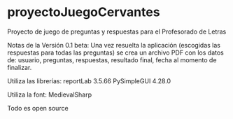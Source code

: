 # proyectoJuegoCervantes
Proyecto de juego de preguntas y respuestas para el Profesorado de Letras

Notas de la Versión 0.1 beta:
Una vez resuelta la aplicación (escogidas las respuestas para todas las preguntas) se crea un archivo PDF con los datos de: usuario, preguntas, respuestas, resultado final, fecha al momento de finalizar.

Utiliza las librerías:
reportLab 3.5.66
PySimpleGUI 4.28.0

Utiliza la font:
MedievalSharp

Todo es open source
